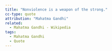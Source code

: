 ```yaml
---
title: "Nonviolence is a weapon of the strong."
cc-type: quote
attribution: "Mahatma Gandhi"
related:
  - Mahatma Gandhi - Wikipedia
tags:
  - Mahatma Gandhi
  - Quote
---
```


